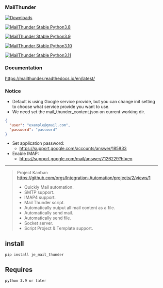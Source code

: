 ### MailThunder

[![Downloads](https://static.pepy.tech/badge/je-mail-thunder)](https://pepy.tech/project/je-mail-thunder)

[![MailThunder Stable Python3.8](https://github.com/Intergration-Automation-Testing/MailThunder/actions/workflows/mail_thunder_stable_python3_8.yml/badge.svg)](https://github.com/Intergration-Automation-Testing/MailThunder/actions/workflows/mail_thunder_stable_python3_8.yml)

[![MailThunder Stable Python3.9](https://github.com/Intergration-Automation-Testing/MailThunder/actions/workflows/mail_thunder_stable_python3_9.yml/badge.svg)](https://github.com/Intergration-Automation-Testing/MailThunder/actions/workflows/mail_thunder_stable_python3_9.yml)

[![MailThunder Stable Python3.10](https://github.com/Intergration-Automation-Testing/MailThunder/actions/workflows/mail_thunder_stable_python3_10.yml/badge.svg)](https://github.com/Intergration-Automation-Testing/MailThunder/actions/workflows/mail_thunder_stable_python3_10.yml)

[![MailThunder Stable Python3.11](https://github.com/Intergration-Automation-Testing/MailThunder/actions/workflows/mail_thunder_stable_python3_11.yml/badge.svg)](https://github.com/Intergration-Automation-Testing/MailThunder/actions/workflows/mail_thunder_stable_python3_11.yml)

### Documentation

https://mailthunder.readthedocs.io/en/latest/

### Notice
* Default is using Google service provide, but you can change init setting to choose what service provide you want to use.
* We need set the mail_thunder_content.json on current working dir.
``` json
{
  "user": "example@gmail.com",
  "password": "password"
}
```
* Set application password:
  * https://support.google.com/accounts/answer/185833
* Enable IMAP:
  * https://support.google.com/mail/answer/7126229?hl=en
---

> Project Kanban \
> https://github.com/orgs/Integration-Automation/projects/2/views/1
> * Quickly Mail automation.
> * SMTP support.
> * IMAP4 support.
> * Mail Thunder script.
> * Automatically output all mail content as a file.
> * Automatically send mail.
> * Automatically send file.
> * Socket server.
> * Script Project & Template support.

## install 

```
pip install je_mail_thunder
```

## Requires

```
python 3.9 or later
```